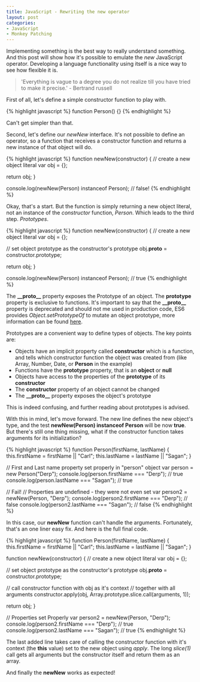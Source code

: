 ```yaml
---
title: JavaScript - Rewriting the new operator
layout: post
categories:
- JavaScript
- Monkey Patching
---
```

Implementing something is the best way to really understand something. And this post will show how it's possible to emulate the _new_ JavaScript operator. Developing a language functionality using itself is a nice way to see how flexible it is.

<blockquote>
'Everything is vague to a degree you do not realize till you have tried to make it precise.' - Bertrand russell
</blockquote>

First of all, let's define a simple constructor function to play with.

{% highlight javascript %}
function Person() {}
{% endhighlight %}

Can't get simpler than that.

Second, let's define our _newNew_ interface. It's not possible to define an operator, so a function that receives a constructor function and returns a new instance of that object will do.

{% highlight javascript %}
function newNew(constructor) {
  // create a new object literal
  var obj = {};

  return obj;
}

console.log(newNew(Person) instanceof Person); // false!
{% endhighlight %}

Okay, that's a start. But the function is simply returning a new object literal, not an instance of the _constructor_ function, _Person_. Which leads to the third step. _Prototypes_.

{% highlight javascript %}
function newNew(constructor) {
  // create a new object literal
  var obj = {};

  // set object prototype as the constructor's prototype
  obj.__proto__ = constructor.prototype;

  return obj;
}

console.log(newNew(Person) instanceof Person); // true
{% endhighlight %}

The **\_\_proto\_\_** property exposes the Prototype of an object. The **prototype** property is exclusive to functions. It's important to say that the **\_\_proto\_\_** property is deprecated and should not me used in production code, ES6 provides _Object.setPrototypeOf_ to mutate an object prototype, more information can be found [here](https://developer.mozilla.org/en-US/docs/Web/JavaScript/Reference/Global_Objects/Object/proto).

Prototypes are a convenient way to define types of objects. The key points are:

- Objects have an implicit property called **constructor** which is a function, and tells which constructor function the object was created from (like Array, Number, Date, or **Person** in the example)
- Functions have the **prototype** property, that is an **object** or **null**
- Objects have access to the properties of the **prototype** of its **constructor**
- The **constructor** property of an object cannot be changed
- The **\_\_proto\_\_** property exposes the object's prototype

This is indeed confusing, and further reading about prototypes is advised.

With this in mind, let's move forward. The new line defines the new object's type, and the test **newNew(Person) instanceof Person** will be now **true**. But there's still one thing missing, what if the constructor function takes arguments for its initialization?

{% highlight javascript %}
function Person(firstName, lastName) {
  this.firstName = firstName || "Carl";
  this.lastName  = lastName  || "Sagan";
}

// First and Last name property set properly in "person" object
var person = new Person("Derp");
console.log(person.firstName === "Derp");  // true
console.log(person.lastName  === "Sagan"); // true

// Fail!
// Properties are undefined - they were not even set
var person2 = newNew(Person, "Derp");
console.log(person2.firstName === "Derp");  // false
console.log(person2.lastName  === "Sagan"); // false
{% endhighlight %}

In this case, our **newNew** function can't handle the arguments. Fortunately, that's an one liner easy fix. And here is the full final code.

{% highlight javascript %}
function Person(firstName, lastName) {
  this.firstName = firstName || "Carl";
  this.lastName  = lastName  || "Sagan";
}

function newNew(constructor) {
  // create a new object literal
  var obj = {};

  // set object prototype as the constructor's prototype
  obj.__proto__ = constructor.prototype;

  // call constructor function with obj as it's context
  // together with all arguments
  constructor.apply(obj, Array.prototype.slice.call(arguments, 1));

  return obj;
}

// Properties set Properly
var person2 = newNew(Person, "Derp");
console.log(person2.firstName === "Derp");  // true
console.log(person2.lastName  === "Sagan"); // true
{% endhighlight %}

The last added line takes care of calling the constructor function with it's context (the **this** value) set to the new object using _apply_. The long _slice(1)_ call gets all arguments but the constructor itself and return them as an array.

And finally the **newNew** works as expected!







